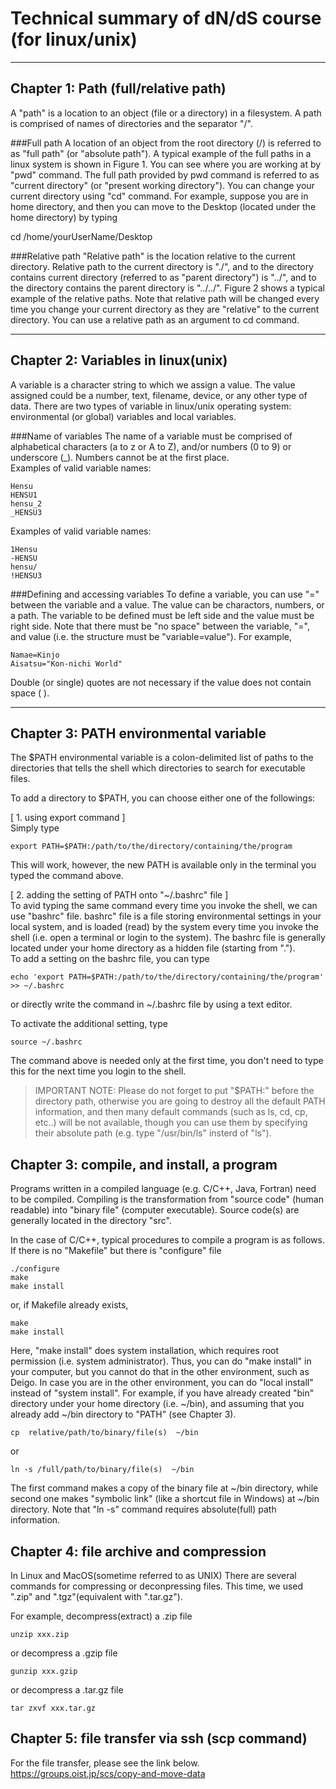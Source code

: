 # Technical summary of dN/dS course (for linux/unix)


--------------------------------------------------------------------------------
## Chapter 1: Path (full/relative path)
A "path" is a location to an object (file or a directory) in a filesystem. A path is comprised of names of directories and the separator "/".

###Full path
A location of an object from the root directory (/) is referred to as "full path" (or "absolute path"). A typical example of the full paths in a linux system is shown in Figure 1.
<FIg1>
You can see where you are working at by "pwd" command. The full path provided by pwd command is referred to as "current directory" (or "present working directory"). You can change your current directory using "cd" command. For example, suppose you are in home directory, and then you can move to the Desktop (located under the home directory) by typing


  cd /home/yourUserName/Desktop


###Relative path
"Relative path" is the location relative to the current directory. Relative path to the current directory is "./", and to the directory contains current directory (referred to as "parent directory") is "../", and to the directory contains the parent directory is "../../".
Figure 2 shows a typical example of the relative paths. Note that relative path will be changed every time you change your current directory as they are "relative" to the current directory. You can use a relative path as an argument to cd command.
<Fig2>

--------------------------------------------------------------------------------
## Chapter 2: Variables in linux(unix)

A variable is a character string to which we assign a value. The value assigned could be a number, text, filename, device, or any other type of data. There are two types of variable in linux/unix operating system: environmental (or global) variables and local variables.

###Name of variables
The name of a variable must be comprised of alphabetical characters (a to z or A to Z), and/or numbers (0 to 9) or underscore (_). Numbers cannot be at the first place.  
Examples of valid variable names:
```
Hensu
HENSU1
hensu_2
_HENSU3
```
Examples of valid variable names:
```
1Hensu
-HENSU
hensu/
!HENSU3
```

###Defining and accessing variables
To define a variable, you can use "=" between the variable and a value. The value can be charactors, numbers, or a path. The variable to be defined must be left side and the value must be right side. Note that there must be "no space" between the variable, "=", and value (i.e. the structure must be "variable=value").
For example,
```
Namae=Kinjo
Aisatsu="Kon-nichi World"
```
Double (or single) quotes are not necessary if the value does not contain space ( ). 

--------------------------------------------------------------------------------
## Chapter 3: PATH environmental variable

The $PATH environmental variable is a colon-delimited list of paths to the directories that tells the shell which directories to search for executable files.

To add a directory to $PATH, you can choose either one of the followings:

[ 1. using export command ]  
Simply type
```
export PATH=$PATH:/path/to/the/directory/containing/the/program
```
This will work, however, the new PATH is available only in the terminal you typed the command above.


[ 2. adding the setting of PATH onto "~/.bashrc" file ]  
To avid typing the same command every time you invoke the shell, we can use "bashrc" file. bashrc" file is a file storing environmental settings in your local system, and is loaded (read) by the system every time you invoke the shell (i.e. open a terminal or login to the system). The bashrc file is generally located under your home directory as a hidden file (starting from ".").  
To add a setting on the bashrc file, you can type
```
echo 'export PATH=$PATH:/path/to/the/directory/containing/the/program' >> ~/.bashrc
```
or directly write the command in ~/.bashrc file by using a text editor.
  
To activate the additional setting, type

```
source ~/.bashrc
```

The command above is needed only at the first time, you don't need to type this for the next time you login to the shell.

>IMPORTANT NOTE: Please do not forget to put "$PATH:" before the directory path, otherwise you are going to destroy all the default PATH information, and then many default commands (such as ls, cd, cp, etc..) will be not available, though you can use them by specifying their absolute path (e.g. type "/usr/bin/ls" insterd of "ls").


## Chapter 3: compile, and install, a program

Programs written in a compiled language (e.g. C/C++, Java, Fortran) need to be compiled. Compiling is the transformation from "source code" (human readable) into "binary file" (computer executable). Source code(s) are generally located in the directory "src".

In the case of C/C++, typical procedures to compile a program is as follows.
If there is no "Makefile" but there is "configure" file

```
./configure
make
make install
```

or, if Makefile already exists,

```
make
make install
```

Here, "make install" does system installation, which requires root permission (i.e. system administrator). Thus, you can do "make install" in your computer, but you cannot do that in the other environment, such as Deigo.
In case you are in the other environment, you can do "local install" instead of "system install". For example, if you have already created "bin" directory under your home directory (i.e. ~/bin), and assuming that you already add ~/bin directory to "PATH" (see Chapter 3).
```
cp  relative/path/to/binary/file(s)  ~/bin
```
or
```
ln -s /full/path/to/binary/file(s)  ~/bin
```
The first command makes a copy of the binary file at ~/bin directory, while second one makes "symbolic link" (like a shortcut file in Windows) at ~/bin directory. Note that "ln -s" command requires absolute(full) path information.


## Chapter 4: file archive and compression 

In Linux and MacOS(sometime referred to as UNIX) There are several commands for compressing or deconpressing files. This time, we used ".zip" and ".tgz"(equivalent with ".tar.gz").

For example, decompress(extract) a .zip file
```
unzip xxx.zip
```
or decompress a .gzip file
```
gunzip xxx.gzip
```
or decompress a .tar.gz file
```
tar zxvf xxx.tar.gz
```


## Chapter 5: file transfer via ssh (scp command)

For the file transfer, please see the link below.
https://groups.oist.jp/scs/copy-and-move-data

